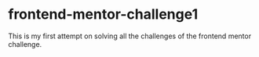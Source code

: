 # frontend-mentor-challenge1

This is my first attempt on solving all the challenges of the frontend mentor challenge.

